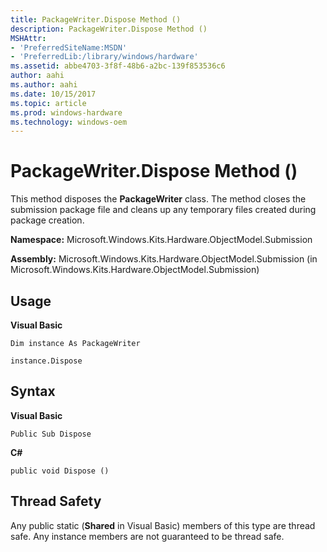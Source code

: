```yaml
---
title: PackageWriter.Dispose Method ()
description: PackageWriter.Dispose Method ()
MSHAttr:
- 'PreferredSiteName:MSDN'
- 'PreferredLib:/library/windows/hardware'
ms.assetid: abbe4703-3f8f-48b6-a2bc-139f853536c6
author: aahi
ms.author: aahi
ms.date: 10/15/2017
ms.topic: article
ms.prod: windows-hardware
ms.technology: windows-oem
---
```


# PackageWriter.Dispose Method ()


This method disposes the **PackageWriter** class. The method closes the submission package file and cleans up any temporary files created during package creation.

**Namespace:** Microsoft.Windows.Kits.Hardware.ObjectModel.Submission

**Assembly:** Microsoft.Windows.Kits.Hardware.ObjectModel.Submission (in Microsoft.Windows.Kits.Hardware.ObjectModel.Submission)

## <span id="Usage"></span><span id="usage"></span><span id="USAGE"></span>Usage


**Visual Basic**

`Dim instance As PackageWriter`

`instance.Dispose`

## <span id="Syntax"></span><span id="syntax"></span><span id="SYNTAX"></span>Syntax


**Visual Basic**

`Public Sub Dispose`

**C#**

`public void Dispose ()`

## <span id="Thread_Safety"></span><span id="thread_safety"></span><span id="THREAD_SAFETY"></span>Thread Safety


Any public static (**Shared** in Visual Basic) members of this type are thread safe. Any instance members are not guaranteed to be thread safe.

 

 






